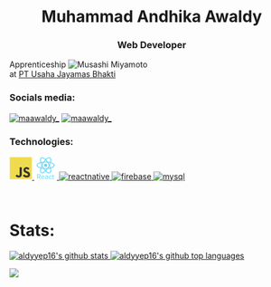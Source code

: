 <h1 align="center">Muhammad Andhika Awaldy</h1>
<h3 align="center">Web Developer</h3>
<img align="right" alt="Musashi Miyamoto" width="400" src="https://media.tenor.com/n9Au4fd_4lwAAAAd/thorfinn-vinland-saga.gif"

Apprenticeship at [PT Usaha Jayamas Bhakti](https://usahajb.id/)

<h3 align="left">Socials media:</h3>
<p align="left">
<a href="https://www.instagram.com/maawaldy_/" target="blank"><img align="center" src="https://raw.githubusercontent.com/rahuldkjain/github-profile-readme-generator/master/src/images/icons/Social/instagram.svg" alt="maawaldy_" height="30" width="40" /></a>
<a href="https://www.linkedin.com/in/muhammad-andhika-awaldy-ba4b74266/" target="blank"><img align="center" src="https://upload.wikimedia.org/wikipedia/commons/thumb/c/ca/LinkedIn_logo_initials.png/640px-LinkedIn_logo_initials.png" alt="maawaldy_" height="30" width="40" /></a>
</p>

<h3 align="left">Technologies:</h3>
<a href="https://developer.mozilla.org/en-US/docs/Web/JavaScript" target="_blank" rel="noreferrer"> <img src="https://raw.githubusercontent.com/devicons/devicon/master/icons/javascript/javascript-original.svg" alt="javascript" width="40" height="40"/> </a>
<a href="https://reactjs.org/" target="_blank" rel="noreferrer"> <img src="https://raw.githubusercontent.com/devicons/devicon/master/icons/react/react-original-wordmark.svg" alt="react" width="40" height="40"/> </a>
<a href="https://reactnative.dev/" target="_blank" rel="noreferrer"> <img src="https://reactnative.dev/img/header_logo.svg" alt="reactnative" width="40" height="40"/> </a> 
<a href="https://www.php.net/" target="_blank" rel="noreferrer"> <img src="https://www.vectorlogo.zone/logos/php/php-icon.svg" alt="firebase" width="40" height="40"/> </a>
<a href="https://www.mysql.com/" target="_blank" rel="noreferrer"> <img src="https://upload.wikimedia.org/wikipedia/id/a/a9/MySQL.png" alt="mysql" width="40" height="40"/> </a>
<p align="left">  </p>
<br/>

# Stats:
<a href="https://github.com/aldyyep16">
  <img height="180em" src="https://github-readme-stats.vercel.app/api?username=Aldyyep16&show_icons=true&theme=merko&count_private=true" alt="aldyyep16's github stats" />
  <img height="180em" src="https://github-readme-stats.vercel.app/api/top-langs/?username=Aldyyep16&theme=merko&layout=compact" alt="aldyyep16's github top languages" />


[![](https://visitcount.itsvg.in/api?id=Aldyyep16&icon=0&color=0)](https://visitcount.itsvg.in)
